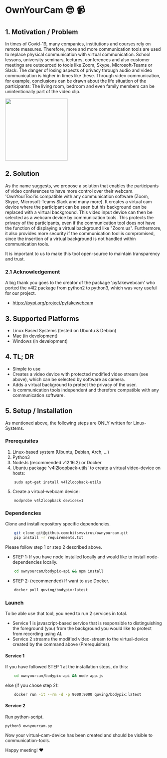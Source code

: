# OwnYourCam :sunglasses: :video_camera:


## 1. Motivation / Problem
In times of Covid-19, many companies, institutions and courses rely on remote measures. Therefore, more and more communication tools are used to replace physical communication with virtual communication. School lessons, university seminars, lectures, conferences and also customer meetings are outsourced to tools like Zoom, Skype, Microsoft-Teams or Slack. The danger of losing aspects of privacy through audio and video communication is higher in times like these. Through video communication, for example, conclusions can be drawn about the life situation of the participants: The living room, bedroom and even family members can be unintentionally part of the video clip.

<img src="https://i.imgur.com/AcEx6DU.png" width="200"/>

## 2. Solution
As the name suggests, we propose a solution that enables the participants of video conferences to have more control over their webcam. 'OwnYourTool'is compatible with any communication software (Zoom, Skype, Microsoft-Teams Slack and many more). It creates a virtual cam device where the participant can be seen but his background can be replaced with a virtual background. This video input device can then be selected as a webcam device by communication tools. This protects the privacy of the participants, even if the communication tool does not have the function of displaying a virtual background like "Zoom.us". Furthermore, it also provides more security if the communication tool is compromised, since the insertion of a virtual background is not handled within communication tools.

It is important to us to make this tool open-source to maintain transparency and trust.

### 2.1 Acknowledgement
A big thank you goes to the creator of the package 'pyfakewebcam' who ported the v4l2 package from python2 to python3, which was very useful for our project.
* https://pypi.org/project/pyfakewebcam

## 3. Supported Platforms
- Linux Based Systems (tested on Ubuntu & Debian)
- Mac (in development)
- Windows (in development)

## 4. TL; DR
- Simple to use
- Creates a video device with protected modified video stream (see above), which can be selected by software as camera.
- Adds a virtual background to protect the privacy of the user.
- Is communication tools independent and therefore compatible with any communication software.


## 5. Setup / Installation
As mentioned above, the following steps are ONLY written for Linux-Systems.

### Prerequisites
1. Linux-based system (Ubuntu, Debian, Arch, ...)
2. Python3
3. NodeJs (recommended v12.16.2) or Docker
4. Ubuntu package 'v4l2loopback-utils' to create a virtual video-device on hosts:
```
    sudo apt-get install v4l2loopback-utils
```
5. Create a virtual-webcam device:
```
    modprobe v4l2loopback devices=1
```

### Dependencies
Clone and install repository specific dependencies.
```bash
    git clone git@github.com:bitsvsvirus/ownyourcam.git
    pip install -r requirements.txt
```
Please follow step 1 or step 2 described above.
- STEP 1: If you have node installed locally and would like to install node-dependencies locally.
```bash
    cd ownyourcam/bodypix-api && npm install
```
- STEP 2: (recommended) If want to use Docker.
``` bash
    docker pull quving/bodypix:latest
```

### Launch
To be able use that tool, you need to run 2 services in total. 
- Service 1 is javascript-based service that is responsible to distinguishing the foreground (you) from the background you would like to protect from recording using AI. 
- Service 2 streams the modified video-stream to the virtual-device created by the command above (Prerequisites).
#### Service 1
If you have followed STEP 1 at the installation steps, do this:
```bash
    cd ownyourcam/bodypix-api && node app.js
```
else (if you chose step 2):
``` bash
    docker run -it --rm -d -p 9000:9000 quving/bodypix:latest
```

#### Service 2
Run python-script.
```
python3 ownyourcam.py
```

Now your virtual-cam-device has been created and should be visible to communication-tools. 


Happy meeting! :heart:

